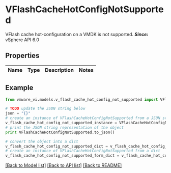 # VFlashCacheHotConfigNotSupported

VFlash cache hot-configuration on a VMDK is not supported.  ***Since:*** vSphere API 6.0 

## Properties
Name | Type | Description | Notes
------------ | ------------- | ------------- | -------------

## Example

```python
from vmware_vi.models.v_flash_cache_hot_config_not_supported import VFlashCacheHotConfigNotSupported

# TODO update the JSON string below
json = "{}"
# create an instance of VFlashCacheHotConfigNotSupported from a JSON string
v_flash_cache_hot_config_not_supported_instance = VFlashCacheHotConfigNotSupported.from_json(json)
# print the JSON string representation of the object
print VFlashCacheHotConfigNotSupported.to_json()

# convert the object into a dict
v_flash_cache_hot_config_not_supported_dict = v_flash_cache_hot_config_not_supported_instance.to_dict()
# create an instance of VFlashCacheHotConfigNotSupported from a dict
v_flash_cache_hot_config_not_supported_form_dict = v_flash_cache_hot_config_not_supported.from_dict(v_flash_cache_hot_config_not_supported_dict)
```
[[Back to Model list]](../README.md#documentation-for-models) [[Back to API list]](../README.md#documentation-for-api-endpoints) [[Back to README]](../README.md)


